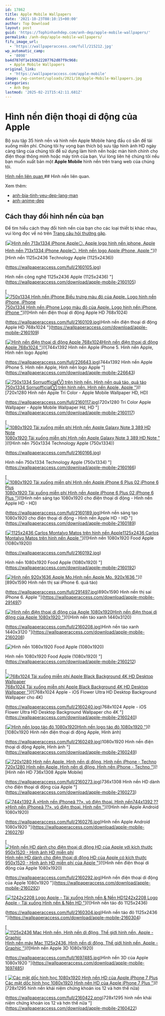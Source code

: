 ```yaml
---
id: 17862
title: Apple Mobile Wallpapers
date: '2021-10-23T08:10:15+00:00'
author: Top Download
layout: post
guid: 'https://Tophinhanhdep.com/anh-dep/apple-mobile-wallpapers/'
permalink: /anh-dep/apple-mobile-wallpapers/
fifu_image_url:
  - 'https://wallpaperaccess.com/full/215212.jpg'
wp_automatic_camp:
  - '8098'
ba4d787df1e193622207762d07f9c968:
  - Apple Mobile Wallpapers
original_link:
  - 'https://wallpaperaccess.com/apple-mobile'
image: /wp-content/uploads/2021/10/Apple-Mobile-Wallpapers.jpg
categories:
  - Ảnh Đẹp
lastmod: '2025-02-21T15:42:11.681Z'
---
```

# Hình nền điện thoại di động của Apple

Bộ sưu tập 35 hình nền và hình nền Apple Mobile hàng đầu có sẵn để tải xuống miễn phí. Chúng tôi hy vọng bạn thích bộ sưu tập hình ảnh HD ngày càng tăng của chúng tôi để sử dụng làm hình nền hoặc màn hình chính cho điện thoại thông minh hoặc máy tính của bạn. Vui lòng liên hệ chúng tôi nếu bạn muốn xuất bản một **Apple Mobile** hình nền trên trang web của chúng tôi.

[Hình nền liên quan ](#related) ## Hình nền liên quan.

   
 Xem thêm:

   
- [anh-bia-tinh-yeu-dep-lang-man](https://tophinhanhdep.com/anh-bia/anh-bia-tinh-yeu-dep-lang-man/)
- [anh-anime-dep](https://tophinhanhdep.com/anh-anime/anh-anime-dep/)

## Cách thay đổi hình nền của bạn

Để tìm hiểu cách thay đổi hình nền của bạn cho các loại thiết bị khác nhau, vui lòng đọc về nó trên [Trang câu hỏi thường gặp](https://tophinhanhdep.com/faq/).

  
[[![Hình nền 713x1334 iPhone Apple⚪️.  Apple logo hình nền iphone, Apple](https://wallpaperaccess.com/full/215212.jpg)Hình nền 713x1334 iPhone Apple⚪️. Hình nền logo Apple iPhone, Apple "](https://wallpaperaccess.com/download/apple-mobile-215212)](![Hình nền 1125x2436 Technology Apple (1125x2436))

(https://wallpaperaccess.com/full/2160105.jpg)

Hình nền công nghệ 1125x2436 Apple (1125x2436) "](https://wallpaperaccess.com/download/apple-mobile-2160105)

[[![750x1334 Hình nền iPhone Biểu trưng màu đỏ của Apple.  Logo hình nền iPhone, iPhone](https://wallpaperaccess.com/full/829395.jpg)750x1334 Hình nền iPhone Logo màu đỏ của Apple. Logo hình nền iPhone, iPhone "](https://wallpaperaccess.com/download/apple-mobile-829395)](![Hình nền điện thoại di động Apple HD 768x1024)

(https://wallpaperaccess.com/full/2160109.jpg)Hình nền điện thoại di động Apple HD 768x1024 "](https://wallpaperaccess.com/download/apple-mobile-2160109)

[[![Hình nền điện thoại di động Apple 768x1024](https://wallpaperaccess.com/full/2160110.jpg)Hình nền điện thoại di động Apple 768x1024 "](https://wallpaperaccess.com/download/apple-mobile-2160110)](![744x1392 Hình nền Apple iPhone 5.  Hình nền Apple, Hình nền logo Apple)

(https://wallpaperaccess.com/full/226643.jpg)744x1392 Hình nền Apple iPhone 5. Hình nền Apple, Hình nền logo Apple "](https://wallpaperaccess.com/download/apple-mobile-226643)

[[![750x1334 SorruofficialⓋ trên hình nền.  Hình nền quả táo, quả táo](https://wallpaperaccess.com/full/2160112.jpg)750x1334 SorruofficialⓋ trên hình nền. Hình nền Apple, Apple "](https://wallpaperaccess.com/download/apple-mobile-2160112)](![720x1280 Hình nền Apple Tri Color - Apple Mobile Wallpaper HD, HD)

(https://wallpaperaccess.com/full/2160117.jpg)720x1280 Tri Color Apple Wallpaper - Apple Mobile Wallpaper Hd, HD "](https://wallpaperaccess.com/download/apple-mobile-2160117)

[[![1080x1920 Tải xuống miễn phí Hình nền Apple Galaxy Note 3 389 HD Note](https://wallpaperaccess.com/full/2160123.jpg)1080x1920 Tải xuống miễn phí Hình nền Apple Galaxy Note 3 389 HD Note " ](https://wallpaperaccess.com/download/apple-mobile-2160123)](![Hình nền 750x1334 Technology Apple (750x1334))

(https://wallpaperaccess.com/full/2160166.jpg)

Hình nền 750x1334 Technology Apple (750x1334) "](https://wallpaperaccess.com/download/apple-mobile-2160166)

[[![1080x1920 Tải xuống miễn phí Hình nền Apple iPhone 6 Plus 02 iPhone 6 Plus](https://wallpaperaccess.com/full/2160170.jpg)1080x1920 Tải xuống miễn phí Hình nền Apple iPhone 6 Plus 02 iPhone 6 Plus "](https://wallpaperaccess.com/download/apple-mobile-2160170)](![Hình nền sáng tạo 1080x1920 cho điện thoại di động - Hình nền Apple HD - HD)

(https://wallpaperaccess.com/full/2160189.jpg)Hình nền sáng tạo 1080x1920 cho điện thoại di động - Hình nền Apple HD - HD "](https://wallpaperaccess.com/download/apple-mobile-2160189)

[[![1125x2436 Carlos Montalvo Matos trên hình nền Apple](https://wallpaperaccess.com/full/2160191.png)1125x2436 Carlos Montalvo Matos trên hình nền Apple "](https://wallpaperaccess.com/download/apple-mobile-2160191)](![Hình nền 1080x1920 Food Apple (1080x1920))

(https://wallpaperaccess.com/full/2160192.jpg)

Hình nền 1080x1920 Food Apple (1080x1920) "](https://wallpaperaccess.com/download/apple-mobile-2160192)

[[![Hình nền 920x1636 Apple Mo.](https://wallpaperaccess.com/full/2160193.jpg)Hình nền Apple Mo. 920x1636 "](https://wallpaperaccess.com/download/apple-mobile-2160193)](![890x1590 Hình nền thị sai iPhone 6.  quả táo)

(https://wallpaperaccess.com/full/291497.jpg)890x1590 Hình nền thị sai iPhone 6. Apple "](https://wallpaperaccess.com/download/apple-mobile-291497)

[[![Hình nền điện thoại di động của Apple 1080x1920](https://wallpaperaccess.com/full/2160207.jpg)Hình nền điện thoại di động của Apple 1080x1920 "](https://wallpaperaccess.com/download/apple-mobile-2160207)](![Hình nền táo xanh 1440x3120)

(https://wallpaperaccess.com/full/2160208.jpg)Hình nền táo xanh 1440x3120 "](https://wallpaperaccess.com/download/apple-mobile-2160208)

[![Hình nền 1080x1920 Food Apple (1080x1920)](https://wallpaperaccess.com/full/2160212.jpg)

Hình nền 1080x1920 Food Apple (1080x1920) "](https://wallpaperaccess.com/download/apple-mobile-2160212)

[[![768x1024 Tải xuống miễn phí Apple Black Background 4K HD Desktop Wallpaper](https://wallpaperaccess.com/full/2160219.jpg)768x1024 Tải xuống miễn phí Apple Black Background 4K HD Desktop Wallpaper "](https://wallpaperaccess.com/download/apple-mobile-2160219)](![768x1024 Apple - iOS Flower Ultra HD Desktop Background Wallpaper cho 4K)

(https://wallpaperaccess.com/full/2160240.jpg)768x1024 Apple - iOS Flower Ultra HD Desktop Background Wallpaper cho 4K "](https://wallpaperaccess.com/download/apple-mobile-2160240)

[[![Hình nền logo táo đỏ 1080x1920](https://wallpaperaccess.com/full/2160245.jpg)Hình nền logo táo đỏ 1080x1920 "](https://wallpaperaccess.com/download/apple-mobile-2160245)](![1080x1920 Hình nền điện thoại di động Apple, Hình ảnh)

(https://wallpaperaccess.com/full/2160249.jpg)1080x1920 Hình nền điện thoại di động Apple, Hình ảnh "](https://wallpaperaccess.com/download/apple-mobile-2160249)

[[![720x1280 Hình nền Apple, Hình nền di động, Hình nền iPhone - Techno](https://wallpaperaccess.com/full/2160260.jpg)720x1280 Hình nền Apple, Hình nền di động, Hình nền iPhone - Techno "](https://wallpaperaccess.com/download/apple-mobile-2160260)](![Hình nền HD 736x1308 Apple Mobile)

(https://wallpaperaccess.com/full/2160273.jpg)736x1308 Hình nền HD dành cho điện thoại di động của Apple "](https://wallpaperaccess.com/download/apple-mobile-2160273)

[[![744x1392 Â »Hình nền iPhoneâ ??».  vỏ điện thoại.  Hình nền](https://wallpaperaccess.com/full/213649.jpg)744x1392 ?? »Hình nền iPhoneâ ??». vỏ điện thoại. Hình nền "](https://wallpaperaccess.com/download/apple-mobile-213649)](![Hình nền Apple Android 1080x1920)

(https://wallpaperaccess.com/full/2160276.jpg)Hình nền Apple Android 1080x1920 "](https://wallpaperaccess.com/download/apple-mobile-2160276)

[[![Hình nền HD dành cho điện thoại di động HD của Apple với kích thước 950x1520 - Hình ảnh HD miễn phí](https://wallpaperaccess.com/full/2160285.jpg)Hình nền HD dành cho điện thoại di động HD của Apple có kích thước 950x1520 - Hình ảnh HD miễn phí của Apple "](https://wallpaperaccess.com/download/apple-mobile-2160285)](![Hình nền điện thoại di động của Apple 1080x1920)

(https://wallpaperaccess.com/full/2160292.jpg)Hình nền điện thoại di động của Apple 1080x1920 "](https://wallpaperaccess.com/download/apple-mobile-2160292)

[[![1242x2208 Logo Apple - Tải xuống Hình nền & Nền HD](https://wallpaperaccess.com/full/2160294.jpg)1242x2208 Logo Apple - Tải xuống Hình nền &amp; Nền HD "](https://wallpaperaccess.com/download/apple-mobile-2160294)](![Hình nền táo đỏ 1125x2436)

(https://wallpaperaccess.com/full/2160304.jpg)Hình nền táo đỏ 1125x2436 "](https://wallpaperaccess.com/download/apple-mobile-2160304)

[[![1125x2436 Mac Hình nền, Hình nền di động, Thế giới hình nền, Apple - Graphic](https://wallpaperaccess.com/full/2160408.jpg)Hình nền máy Mac 1125x2436, Hình nền di động, Thế giới hình nền, Apple - Graphic "](https://wallpaperaccess.com/download/apple-mobile-2160408)](![Hình nền Apple 3D 1080x1920)

(https://wallpaperaccess.com/full/1697485.jpg)Hình nền 3D của Apple 1080x1920 "](https://wallpaperaccess.com/download/apple-mobile-1697485)

[ [![Các mặt dốc hình học 1080x1920 Hình nền HD của Apple iPhone 7 Plus](https://wallpaperaccess.com/full/1697352.jpg)Các mặt dốc hình học 1080x1920 Hình nền HD của Apple iPhone 7 Plus "](https://wallpaperaccess.com/download/apple-mobile-1697352)](![728x1295 hình nền khái niệm chứng khoán ios 12 và hơn thế nữa)

(https://wallpaperaccess.com/full/2160422.png)728x1295 hình nền khái niệm chứng khoán ios 12 và hơn thế nữa "](https://wallpaperaccess.com/download/apple-mobile-2160422)
